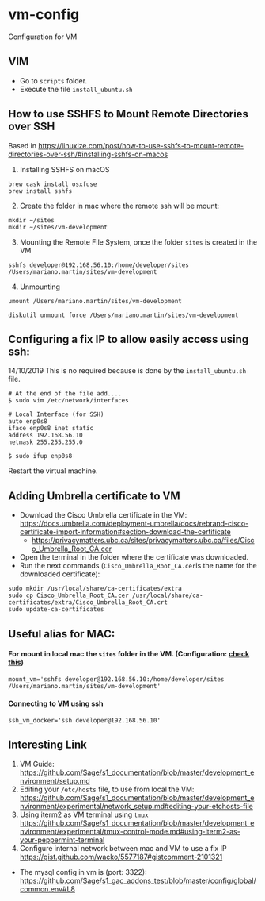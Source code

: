 # vm-config
Configuration for VM

## VIM
* Go to `scripts` folder.
* Execute the file `install_ubuntu.sh`

## How to use SSHFS to Mount Remote Directories over SSH
Based in https://linuxize.com/post/how-to-use-sshfs-to-mount-remote-directories-over-ssh/#installing-sshfs-on-macos

1. Installing SSHFS on macOS
```
brew cask install osxfuse
brew install sshfs
```

2. Create the folder in mac where the remote ssh will be mount:
```
mkdir ~/sites
mkdir ~/sites/vm-development
```

3. Mounting the Remote File System, once the folder `sites` is created in the VM
```
sshfs developer@192.168.56.10:/home/developer/sites /Users/mariano.martin/sites/vm-development
```

4. Unmounting
```
umount /Users/mariano.martin/sites/vm-development
```
```
diskutil unmount force /Users/mariano.martin/sites/vm-development
```

## Configuring a fix IP to allow easily access using ssh:
14/10/2019 This is no required because is done by the `install_ubuntu.sh` file.
```
# At the end of the file add....
$ sudo vim /etc/network/interfaces
```
```
# Local Interface (for SSH)
auto enp0s8
iface enp0s8 inet static
address 192.168.56.10
netmask 255.255.255.0
```

```
$ sudo ifup enp0s8
```

Restart the virtual machine.
## Adding Umbrella certificate to VM
* Download the Cisco Umbrella certificate in the VM: https://docs.umbrella.com/deployment-umbrella/docs/rebrand-cisco-certificate-import-information#section-download-the-certificate
  * https://privacymatters.ubc.ca/sites/privacymatters.ubc.ca/files/Cisco_Umbrella_Root_CA.cer
* Open the terminal in the folder where the certificate was downloaded.
* Run the next commands (`Cisco_Umbrella_Root_CA.cer`is the name for the downloaded certificate):
```
sudo mkdir /usr/local/share/ca-certificates/extra
sudo cp Cisco_Umbrella_Root_CA.cer /usr/local/share/ca-certificates/extra/Cisco_Umbrella_Root_CA.crt
sudo update-ca-certificates
```
## Useful alias for MAC:
#### For mount in local mac the `sites` folder in the VM. (Configuration: [check this](#how-to-use-sshfs-to-mount-remote-directories-over-ssh))
```
mount_vm='sshfs developer@192.168.56.10:/home/developer/sites /Users/mariano.martin/sites/vm-development'
```
#### Connecting to VM using ssh
```
ssh_vm_docker='ssh developer@192.168.56.10'
```

## Interesting Link
1. VM Guide: https://github.com/Sage/s1_documentation/blob/master/development_environment/setup.md
2. Editing your `/etc/hosts` file, to use from local the VM:
    https://github.com/Sage/s1_documentation/blob/master/development_environment/experimental/network_setup.md#editing-your-etchosts-file
3. Using iterm2 as VM terminal using `tmux`
    https://github.com/Sage/s1_documentation/blob/master/development_environment/experimental/tmux-control-mode.md#using-iterm2-as-your-peppermint-terminal
4. Configure internal network between mac and VM to use a fix IP
    https://gist.github.com/wacko/5577187#gistcomment-2101321
    
-  The mysql config in vm is (port: 3322): https://github.com/Sage/s1_gac_addons_test/blob/master/config/global/common.env#L8
